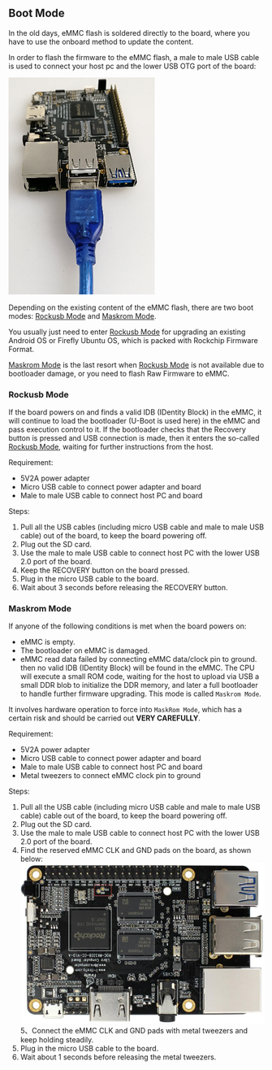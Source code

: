 ## Boot Mode

In the old days, eMMC flash is soldered directly to the board, where you have to use the onboard method to update the content.

In order to flash the firmware to the eMMC flash, a male to male USB cable is used to connect your host pc and the lower USB OTG port of the board:

![](img/hw_board_usbconn.png)

Depending on the existing content of the eMMC flash, there are two boot modes: [Rockusb Mode] and [Maskrom Mode].

You usually just need to enter [Rockusb Mode] for upgrading an existing Android OS or Firefly Ubuntu OS, which is packed with Rockchip Firmware Format.

[Maskrom Mode] is the last resort when [Rockusb Mode] is not available due to bootloader damage, or you need to flash Raw Firmware to eMMC.

### Rockusb Mode

If the board powers on and finds a valid IDB (IDentity Block) in the eMMC, it will continue to load the bootloader (U-Boot is used here) in the eMMC and pass execution control to it. If the bootloader checks that the Recovery button is pressed and USB connection is made, then it enters the so-called [Rockusb Mode], waiting for further instructions from the host.

Requirement:
 - 5V2A power adapter
 - Micro USB cable to connect power adapter and board
 - Male to male USB cable to connect host PC and board
 
Steps:
 1. Pull all the USB cables (including micro USB cable and male to male USB cable) out of the board, to keep the board powering off.
 2. Plug out the SD card.
 3. Use the male to male USB cable to connect host PC with the lower USB 2.0 port of the board.
 4. Keep the RECOVERY button on the board pressed.
 5. Plug in the micro USB cable to the board.
 6. Wait about 3 seconds before releasing the RECOVERY button.

### Maskrom Mode

If anyone of the following conditions is met when the board powers on:
 - eMMC is empty.
 - The bootloader on eMMC is damaged.
 - eMMC read data failed by connecting eMMC data/clock pin to ground.
then no valid IDB (IDentity Block) will be found in the eMMC. The CPU will execute a small ROM code, waiting for the host to upload via USB a small DDR blob to initialize the DDR memory, and later a full bootloader to handle further firmware upgrading. This mode is called `Maskrom Mode`.

It involves hardware operation to force into `MaskRom Mode`, which has a certain risk and should be carried out **VERY CAREFULLY**.

Requirement:
 - 5V2A power adapter
 - Micro USB cable to connect power adapter and board
 - Male to male USB cable to connect host PC and board
 - Metal tweezers to connect eMMC clock pin to ground
 
Steps:
 1. Pull all the USB cable (including micro USB cable and male to male USB cable) cable out of the board, to keep the board powering off.
 2. Plug out the SD card.
 3. Use the male to male USB cable to connect host PC with the lower USB 2.0 port of the board.
 4. Find the reserved eMMC CLK and GND pads on the board, as shown below:
![](img/rk3328_maskrom_pads.jpg)
 5、Connect the eMMC CLK and GND pads with metal tweezers and keep holding steadily.
 6. Plug in the micro USB cable to the board.
 7. Wait about 1 seconds before releasing the metal tweezers.

[Rockusb Mode]: bootmode.html#rockusb-mode
[Maskrom Mode]: bootmode.html#maskrom-mode
